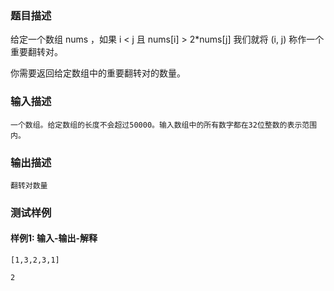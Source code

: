 ### 题目描述

给定一个数组 nums ，如果 i < j 且 nums[i] > 2*nums[j] 我们就将 (i, j) 称作一个重要翻转对。

你需要返回给定数组中的重要翻转对的数量。

### 输入描述

```
一个数组。给定数组的长度不会超过50000。输入数组中的所有数字都在32位整数的表示范围内。
```
### 输出描述

```
翻转对数量
```

### 测试样例
#### 样例1: 输入-输出-解释
```
[1,3,2,3,1]
```
```
2
```